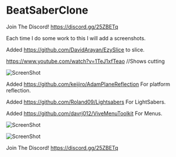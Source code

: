 # BeatSaberClone

Join The Discord!
https://discord.gg/25ZBETq

Each time I do some work to this I will add a screenshots.

Added https://github.com/DavidArayan/EzySlice to slice.

https://www.youtube.com/watch?v=1TeJ1xfTeao  //Shows cutting

![ScreenShot](https://raw.githubusercontent.com/GarnetSunset/BeatSaberClone/master/Screenshot.png)

Added https://github.com/keijiro/AdamPlaneReflection For platform reflection.

Added https://github.com/Roland09/Lightsabers For LightSabers.

Added https://github.com/davrj012/ViveMenuToolkit For Menus.

![ScreenShot](https://raw.githubusercontent.com/GarnetSunset/BeatSaberClone/master/Screenshot2.png)

![ScreenShot](https://raw.githubusercontent.com/GarnetSunset/BeatSaberClone/master/Screenshot3.png)


Join The Discord!
https://discord.gg/25ZBETq
